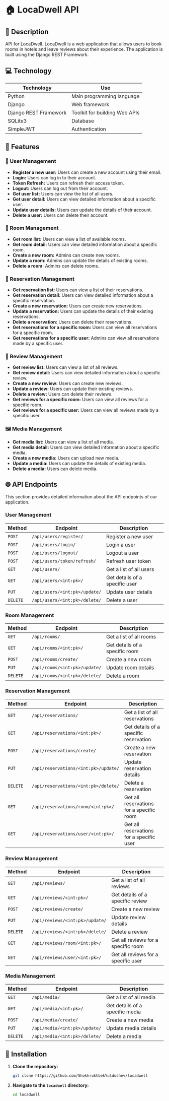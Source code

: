 # 🏠 LocaDwell API

## 📝 Description

API for LocaDwell. LocaDwell is a web application that allows users to book rooms in hotels and leave reviews about their experience. The application is built using the Django REST Framework.

## 💻 Technology

| Technology            | Use                           |
| --------------------- | ----------------------------- |
| Python                | Main programming language     |
| Django                | Web framework                 |
| Django REST Framework | Toolkit for building Web APIs |
| SQLite3               | Database                      |
| SimpleJWT             | Authentication                |

## 🎁 Features

### 👥 User Management

-   **Register a new user:** Users can create a new account using their email.
-   **Login:** Users can log in to their account.
-   **Token Refresh:** Users can refresh their access token.
-   **Logout:** Users can log out from their account.
-   **Get user list:** Users can view the list of all users.
-   **Get user detail:** Users can view detailed information about a specific user.
-   **Update user details:** Users can update the details of their account.
-   **Delete a user:** Users can delete their account.

### 🏨 Room Management

-   **Get room list:** Users can view a list of available rooms.
-   **Get room detail:** Users can view detailed information about a specific room.
-   **Create a new room:** Admins can create new rooms.
-   **Update a room:** Admins can update the details of existing rooms.
-   **Delete a room:** Admins can delete rooms.

### 📅 Reservation Management

-   **Get reservation list:** Users can view a list of their reservations.
-   **Get reservation detail:** Users can view detailed information about a specific reservation.
-   **Create a new reservation:** Users can create new reservations.
-   **Update a reservation:** Users can update the details of their existing reservations.
-   **Delete a reservation:** Users can delete their reservations.
-   **Get reservations for a specific room:** Users can view all reservations for a specific room.
-   **Get reservations for a specific user:** Admins can view all reservations made by a specific user.

### 📝 Review Management

-   **Get review list:** Users can view a list of all reviews.
-   **Get review detail:** Users can view detailed information about a specific review.
-   **Create a new review:** Users can create new reviews.
-   **Update a review:** Users can update their existing reviews.
-   **Delete a review:** Users can delete their reviews.
-   **Get reviews for a specific room:** Users can view all reviews for a specific room.
-   **Get reviews for a specific user:** Users can view all reviews made by a specific user.

### 🖼️ Media Management

-   **Get media list:** Users can view a list of all media.
-   **Get media detail:** Users can view detailed information about a specific media.
-   **Create a new media:** Users can upload new media.
-   **Update a media:** Users can update the details of existing media.
-   **Delete a media:** Users can delete media.

## 🌐 API Endpoints

This section provides detailed information about the API endpoints of our application.

### User Management

| Method   | Endpoint                      | Description                    |
| -------- | ----------------------------- | ------------------------------ |
| `POST`   | `/api/users/register/`        | Register a new user            |
| `POST`   | `/api/users/login/`           | Login a user                   |
| `POST`   | `/api/users/logout/`          | Logout a user                  |
| `POST`   | `/api/users/token/refresh/`   | Refresh user token             |
| `GET`    | `/api/users/`                 | Get a list of all users        |
| `GET`    | `/api/users/<int:pk>/`        | Get details of a specific user |
| `PUT`    | `/api/users/<int:pk>/update/` | Update user details            |
| `DELETE` | `/api/users/<int:pk>/delete/` | Delete a user                  |

### Room Management

| Method   | Endpoint                      | Description                    |
| -------- | ----------------------------- | ------------------------------ |
| `GET`    | `/api/rooms/`                 | Get a list of all rooms        |
| `GET`    | `/api/rooms/<int:pk>/`        | Get details of a specific room |
| `POST`   | `/api/rooms/create/`          | Create a new room              |
| `PUT`    | `/api/rooms/<int:pk>/update/` | Update room details            |
| `DELETE` | `/api/rooms/<int:pk>/delete/` | Delete a room                  |

### Reservation Management

| Method   | Endpoint                             | Description                              |
| -------- | ------------------------------------ | ---------------------------------------- |
| `GET`    | `/api/reservations/`                 | Get a list of all reservations           |
| `GET`    | `/api/reservations/<int:pk>/`        | Get details of a specific reservation    |
| `POST`   | `/api/reservations/create/`          | Create a new reservation                 |
| `PUT`    | `/api/reservations/<int:pk>/update/` | Update reservation details               |
| `DELETE` | `/api/reservations/<int:pk>/delete/` | Delete a reservation                     |
| `GET`    | `/api/reservations/room/<int:pk>/`   | Get all reservations for a specific room |
| `GET`    | `/api/reservations/user/<int:pk>/`   | Get all reservations for a specific user |

### Review Management

| Method   | Endpoint                        | Description                         |
| -------- | ------------------------------- | ----------------------------------- |
| `GET`    | `/api/reviews/`                 | Get a list of all reviews           |
| `GET`    | `/api/reviews/<int:pk>/`        | Get details of a specific review    |
| `POST`   | `/api/reviews/create/`          | Create a new review                 |
| `PUT`    | `/api/reviews/<int:pk>/update/` | Update review details               |
| `DELETE` | `/api/reviews/<int:pk>/delete/` | Delete a review                     |
| `GET`    | `/api/reviews/room/<int:pk>/`   | Get all reviews for a specific room |
| `GET`    | `/api/reviews/user/<int:pk>/`   | Get all reviews for a specific user |

### Media Management

| Method   | Endpoint                      | Description                     |
| -------- | ----------------------------- | ------------------------------- |
| `GET`    | `/api/media/`                 | Get a list of all media         |
| `GET`    | `/api/media/<int:pk>/`        | Get details of a specific media |
| `POST`   | `/api/media/create/`          | Create a new media              |
| `PUT`    | `/api/media/<int:pk>/update/` | Update media details            |
| `DELETE` | `/api/media/<int:pk>/delete/` | Delete a media                  |

## 🚀 Installation

1. **Clone the repository:**

    ```bash
    git clone https://github.com/ShokhrukhbekYuldoshev/locadwell
    ```

2. **Navigate to the `locadwell` directory:**

    ```bash
    cd locadwell
    ```

